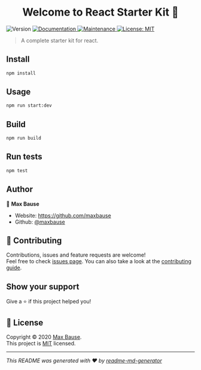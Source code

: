 <h1 align="center">Welcome to React Starter Kit 👋</h1>
<p>
  <img alt="Version" src="https://img.shields.io/badge/version-1.0.0-blue.svg?cacheSeconds=2592000" />
  <a href="https://github.com/maxbause/react-starter#readme" target="_blank">
    <img alt="Documentation" src="https://img.shields.io/badge/documentation-yes-brightgreen.svg" />
  </a>
  <a href="https://github.com/maxbause/react-starter/graphs/commit-activity" target="_blank">
    <img alt="Maintenance" src="https://img.shields.io/badge/Maintained%3F-yes-green.svg" />
  </a>
  <a href="https://github.com/maxbause/react-starter/blob/master/LICENSE" target="_blank">
    <img alt="License: MIT" src="https://img.shields.io/github/license/maxbause/React Starter Kit" />
  </a>
</p>

> A complete starter kit for react.

## Install

```sh
npm install
```

## Usage

```sh
npm run start:dev
```

## Build

```sh
npm run build
```

## Run tests

```sh
npm test
```

## Author

👤 **Max Bause**

* Website: https://github.com/maxbause
* Github: [@maxbause](https://github.com/maxbause)

## 🤝 Contributing

Contributions, issues and feature requests are welcome!<br />Feel free to check [issues page](https://github.com/maxbause/react-starter/issues). You can also take a look at the [contributing guide](https://github.com/maxbause/react-starter/blob/master/CONTRIBUTING.md).

## Show your support

Give a ⭐️ if this project helped you!

## 📝 License

Copyright © 2020 [Max Bause](https://github.com/maxbause).<br />
This project is [MIT](https://github.com/maxbause/react-starter/blob/master/LICENSE) licensed.

***
_This README was generated with ❤️ by [readme-md-generator](https://github.com/kefranabg/readme-md-generator)_